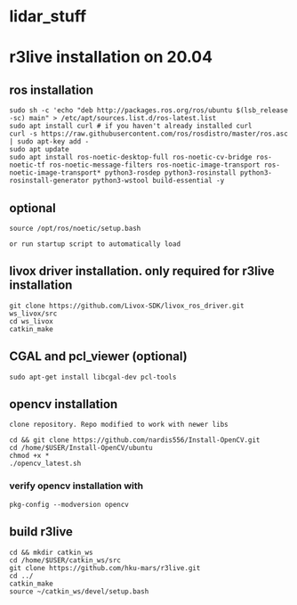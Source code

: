 # lidar_stuff

# r3live installation on 20.04

## ros installation

```
sudo sh -c 'echo "deb http://packages.ros.org/ros/ubuntu $(lsb_release -sc) main" > /etc/apt/sources.list.d/ros-latest.list
sudo apt install curl # if you haven't already installed curl
curl -s https://raw.githubusercontent.com/ros/rosdistro/master/ros.asc | sudo apt-key add -
sudo apt update
sudo apt install ros-noetic-desktop-full ros-noetic-cv-bridge ros-noetic-tf ros-noetic-message-filters ros-noetic-image-transport ros-noetic-image-transport* python3-rosdep python3-rosinstall python3-rosinstall-generator python3-wstool build-essential -y
```

## optional
```
source /opt/ros/noetic/setup.bash
```
`or run startup script to automatically load`

## livox driver installation. only required for r3live installation

```
git clone https://github.com/Livox-SDK/livox_ros_driver.git ws_livox/src
cd ws_livox
catkin_make
```

## CGAL and pcl_viewer (optional)
```sudo apt-get install libcgal-dev pcl-tools```

## opencv installation
`clone repository. Repo modified to work with newer libs`
```
cd && git clone https://github.com/nardis556/Install-OpenCV.git
cd /home/$USER/Install-OpenCV/ubuntu
chmod +x *
./opencv_latest.sh
```
### verify opencv installation with
```
pkg-config --modversion opencv
```

## build r3live
```
cd && mkdir catkin_ws
cd /home/$USER/catkin_ws/src
git clone https://github.com/hku-mars/r3live.git
cd ../
catkin_make
source ~/catkin_ws/devel/setup.bash
```
